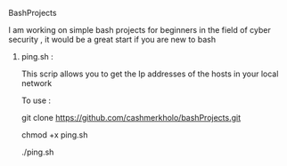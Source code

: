 BashProjects

I am working on simple bash projects for beginners in the field of cyber security , it would be a great start if you are new to bash 

1) ping.sh :
   
   This scrip allows you to get the Ip addresses of the hosts in your local network
   
   To use :
   
     git clone https://github.com/cashmerkholo/bashProjects.git
   
     chmod +x ping.sh
   
     ./ping.sh
